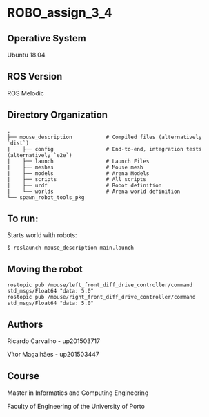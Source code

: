 # ROBO_assign_3_4

## Operative System

Ubuntu 18.04

## ROS Version

ROS Melodic 

## Directory Organization
    .
    ├── mouse_description           # Compiled files (alternatively `dist`)
    |    ├── config                 # End-to-end, integration tests (alternatively `e2e`)
    |    ├── launch                 # Launch Files
    |    ├── meshes                 # Mouse mesh
    |    ├── models                 # Arena Models
    |    ├── scripts                # All scripts
    |    ├── urdf                   # Robot definition
    |    └── worlds                 # Arena world definition
    └── spawn_robot_tools_pkg  


## To run:

Starts world with robots:
```
$ roslaunch mouse_description main.launch
```

## Moving the robot
```
rostopic pub /mouse/left_front_diff_drive_controller/command std_msgs/Float64 "data: 5.0"
rostopic pub /mouse/right_front_diff_drive_controller/command std_msgs/Float64 "data: 5.0"
```

## Authors

Ricardo Carvalho - up201503717

Vítor Magalhães - up201503447

## Course

Master in Informatics and Computing Engineering

Faculty of Engineering of the University of Porto 
